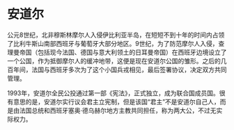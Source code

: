 # 安道尔

公元8世纪，北非穆斯林摩尔人入侵伊比利亚半岛，在短短不到十年的时间内占领了比利牛斯山南部西班牙与葡萄牙大部分地区。9世纪，为了防范摩尔人入侵，查理曼帝国（包括现今法国、德国与意大利领土的日耳曼帝国）在西班牙边境设立了一个公国，作为抵御摩尔人的缓冲地带，这便是现在安道尔公国的雏形。之后的几百年间，法国与西班牙多次为了这个小国兵戎相见，最后签署协议，决定双方共同管理。

1993年，安道尔全民公投通过第一部《宪法》，正式独立，成为联合国成员国。很有意思的是，安道尔实行议会君主立宪制，但是该国“君主”不是安道尔自己人，而是由法国总统和西班牙塞奥·德乌赫尔地方主教共同担任，称为两大公，不过无实际权力。
